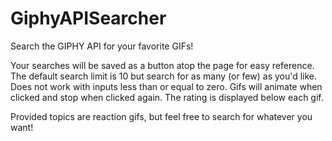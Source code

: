 # GiphyAPISearcher
Search the GIPHY API for your favorite GIFs!

Your searches will be saved as a button atop the page for easy reference.
The default search limit is 10 but search for as many (or few) as you'd like. Does not work with inputs less than or equal to zero.
Gifs will animate when clicked and stop when clicked again. The rating is displayed below each gif.

Provided topics are reaction gifs, but feel free to search for whatever you want!